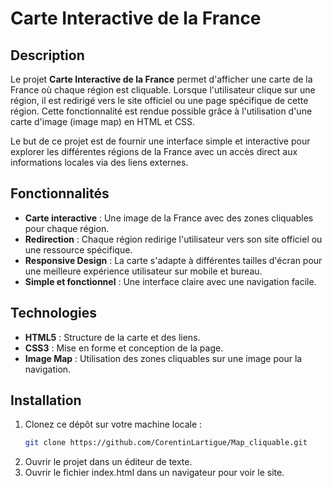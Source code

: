 # Carte Interactive de la France

## Description

Le projet **Carte Interactive de la France** permet d'afficher une carte de la France où chaque région est cliquable. Lorsque l'utilisateur clique sur une région, il est redirigé vers le site officiel ou une page spécifique de cette région. Cette fonctionnalité est rendue possible grâce à l'utilisation d'une carte d'image (image map) en HTML et CSS.

Le but de ce projet est de fournir une interface simple et interactive pour explorer les différentes régions de la France avec un accès direct aux informations locales via des liens externes.

## Fonctionnalités

- **Carte interactive** : Une image de la France avec des zones cliquables pour chaque région.
- **Redirection** : Chaque région redirige l'utilisateur vers son site officiel ou une ressource spécifique.
- **Responsive Design** : La carte s'adapte à différentes tailles d'écran pour une meilleure expérience utilisateur sur mobile et bureau.
- **Simple et fonctionnel** : Une interface claire avec une navigation facile.

## Technologies

- **HTML5** : Structure de la carte et des liens.
- **CSS3** : Mise en forme et conception de la page.
- **Image Map** : Utilisation des zones cliquables sur une image pour la navigation.

## Installation

1. Clonez ce dépôt sur votre machine locale :
   ```bash
   git clone https://github.com/CorentinLartigue/Map_cliquable.git

2. Ouvrir le projet dans un éditeur de texte.
3. Ouvrir le fichier index.html dans un navigateur pour voir le site.
